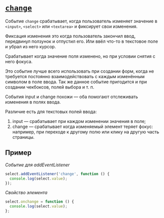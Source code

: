 # [`change`](../index.md)

Событие `change` срабатывает, когда пользователь изменяет значение в `<input>`, `<select>` или `<textarea>` и фиксирует свои изменения.

Фиксация изменения это когда пользователь закончил ввод, передвинул ползунок и отпустил его. Или ввёл что-то в текстовое поле и убрал из него курсор.

Срабатывает когда значение поля изменено, но при условии снятия с него фокуса.

Это событие лучше всего использовать при создании форм, когда не требуется постоянно взаимодействовать с каждым изменённым символом в поле ввода. Так же данное событие пригодится и при создании чекбоксов, полей выбора и т. п.

События input и change похожи — оба помогают отслеживать изменения в полях ввода.

Различие есть для текстовых полей ввода:

1. input — срабатывает при каждом изменении значения в поле;
2. change — срабатывает когда изменяемый элемент теряет фокус: например, при переходе к другому полю или клику на другую часть страницы.

## Пример

_Событие для addEventListener_

```js
select.addEventListener('change', function () {
  console.log(select.value);
});
```

_Свойство элемента_

```js
select.onchange = function () {
  console.log(select.value);
};
```
